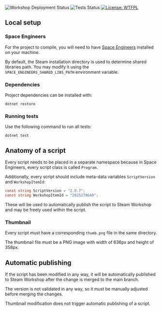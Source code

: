 ![Workshop Deployment Status](https://img.shields.io/github/workflow/status/UnhingedIndustries/scripts/Deploy%20scripts%20to%20Steam%20Workshop?label=Workshop%20Deployment&logo=steam&logoColor=lightblue)
![Tests Status](https://img.shields.io/github/workflow/status/UnhingedIndustries/scripts/Run%20all%20tests?label=Tests&logo=csharp&logoColor=lightgreen)
[![License: WTFPL](https://img.shields.io/badge/License-WTFPL-red.svg)](http://www.wtfpl.net/txt/copying/)

## Local setup

### Space Engineers

For the project to compile, you will need to have [Space Engineers](https://www.spaceengineersgame.com/) installed on your machine.

By default, the Steam installation directory is used to determine shared libraries path.
You may modify it using the `SPACE_ENGINEERS_SHARED_LIBS_PATH` environment variable.

### Dependencies

Project dependencies can be installed with:

```shell
dotnet restore
```

### Running tests

Use the following command to run all tests:

```shell
dotnet test
```

## Anatomy of a script

Every script needs to be placed in a separate namespace because in Space Engineers, every script class is called `Program`.

Additionally, every script should include meta-data variables `ScriptVersion` and `WorkshopItemId`:

```csharp
const string ScriptVersion = "2.0.7";
const string WorkshopItemId = "2825279640";
```

These will be used to automatically publish the script to Steam Workshop and may be freely used within the script.

### Thumbnail

Every script must have a corresponding `thumb.png` file in the same directory.

The thumbnail file must be a PNG image with width of 636px and height of 358px.

## Automatic publishing

If the script has been modified in any way, it will be automatically published to Steam Workshop after the change is merged to the main branch.

The version is not validated in any way, so it must be manually adjusted before merging the changes.

Thumbnail modification does not trigger automatic publishing of a script.